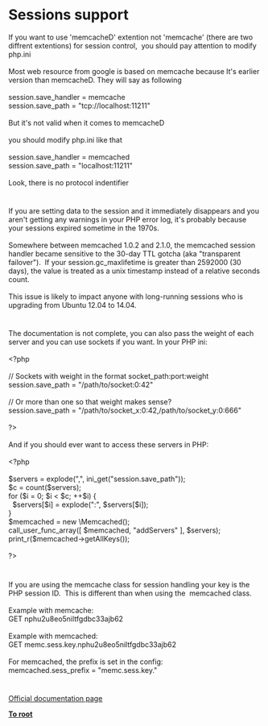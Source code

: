 # Sessions support




<div class="phpcode"><span class="html">
If you want to use &apos;memcacheD&apos; extention not &apos;memcache&apos; (there are two diffrent extentions) for session control,&#xA0; you should pay attention to modify php.ini
<br>
<br>Most web resource from google is based on memcache because It&apos;s earlier version than memcacheD. They will say as following
<br>
<br>session.save_handler = memcache
<br>session.save_path = &quot;tcp://localhost:11211&quot;
<br>
<br>But it&apos;s not valid when it comes to memcacheD
<br>
<br>you should modify php.ini like that
<br>
<br>session.save_handler = memcached
<br>session.save_path = &quot;localhost:11211&quot;
<br>
<br>Look, there is no protocol indentifier</span>
</div>
  

#


<div class="phpcode"><span class="html">
If you are setting data to the session and it immediately disappears and you aren&apos;t getting any warnings in your PHP error log, it&apos;s probably because your sessions expired sometime in the 1970s.<br><br>Somewhere between memcached 1.0.2 and 2.1.0, the memcached session handler became sensitive to the 30-day TTL gotcha (aka &quot;transparent failover&quot;).&#xA0; If your session.gc_maxlifetime is greater than 2592000 (30 days), the value is treated as a unix timestamp instead of a relative seconds count.<br><br>This issue is likely to impact anyone with long-running sessions who is upgrading from Ubuntu 12.04 to 14.04.</span>
</div>
  

#


<div class="phpcode"><span class="html">
The documentation is not complete, you can also pass the weight of each server and you can use sockets if you want. In your PHP ini:<br><br><span class="default">&lt;?php<br><br></span><span class="comment">// Sockets with weight in the format socket_path:port:weight<br></span><span class="default">session</span><span class="keyword">.</span><span class="default">save_path </span><span class="keyword">= </span><span class="string">&quot;/path/to/socket:0:42&quot;<br><br></span><span class="comment">// Or more than one so that weight makes sense?<br></span><span class="default">session</span><span class="keyword">.</span><span class="default">save_path </span><span class="keyword">= </span><span class="string">&quot;/path/to/socket_x:0:42,/path/to/socket_y:0:666&quot;<br><br></span><span class="default">?&gt;<br></span><br>And if you should ever want to access these servers in PHP:<br><br><span class="default">&lt;?php<br><br>$servers </span><span class="keyword">= </span><span class="default">explode</span><span class="keyword">(</span><span class="string">&quot;,&quot;</span><span class="keyword">, </span><span class="default">ini_get</span><span class="keyword">(</span><span class="string">&quot;session.save_path&quot;</span><span class="keyword">));<br></span><span class="default">$c </span><span class="keyword">= </span><span class="default">count</span><span class="keyword">(</span><span class="default">$servers</span><span class="keyword">);<br>for (</span><span class="default">$i </span><span class="keyword">= </span><span class="default">0</span><span class="keyword">; </span><span class="default">$i </span><span class="keyword">&lt; </span><span class="default">$c</span><span class="keyword">; ++</span><span class="default">$i</span><span class="keyword">) {<br>&#xA0; </span><span class="default">$servers</span><span class="keyword">[</span><span class="default">$i</span><span class="keyword">] = </span><span class="default">explode</span><span class="keyword">(</span><span class="string">&quot;:&quot;</span><span class="keyword">, </span><span class="default">$servers</span><span class="keyword">[</span><span class="default">$i</span><span class="keyword">]);<br>}<br></span><span class="default">$memcached </span><span class="keyword">= new \</span><span class="default">Memcached</span><span class="keyword">();<br></span><span class="default">call_user_func_array</span><span class="keyword">([ </span><span class="default">$memcached</span><span class="keyword">, </span><span class="string">&quot;addServers&quot; </span><span class="keyword">], </span><span class="default">$servers</span><span class="keyword">);<br></span><span class="default">print_r</span><span class="keyword">(</span><span class="default">$memcached</span><span class="keyword">-&gt;</span><span class="default">getAllKeys</span><span class="keyword">());<br><br></span><span class="default">?&gt;</span>
</span>
</div>
  

#


<div class="phpcode"><span class="html">
If you are using the memcache class for session handling your key is the PHP session ID.&#xA0; This is different than when using the&#xA0; memcached class.<br><br>Example with memcache:<br>GET nphu2u8eo5niltfgdbc33ajb62<br><br>Example with memcached:<br>GET memc.sess.key.nphu2u8eo5niltfgdbc33ajb62<br><br>For memcached, the prefix is set in the config:<br>memcached.sess_prefix = &quot;memc.sess.key.&quot;</span>
</div>
  

#

[Official documentation page](https://www.php.net/manual/en/memcached.sessions.php)

**[To root](/README.md)**